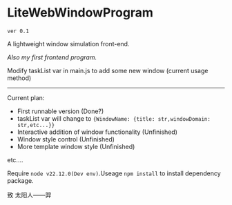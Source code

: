# LiteWebWindowProgram

`ver 0.1`


A lightweight window simulation front-end.

*Also my first frontend program.*

Modify taskList var in main.js to add some new window (current usage method)

---

Current plan:

* First runnable version (Done?)
* taskList var will change to `{WindowName: {title: str,windowDomain: str,etc...}}`
* Interactive addition of window functionality (Unfinished)
* Window style control (Unfinished)
* More template window style (Unfinished)

etc....

Require `node v22.12.0(Dev env)`.Useage `npm install` to install dependency package.


致 太阳人——羿

